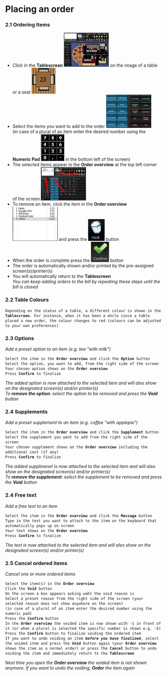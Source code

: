 # Placing an order   
### 2.1 Ordering Items   
* Click in the **Tablescreen** ![tablescreen](pictures/tablescreen.jpg) on the image of a table or a seat ![table](pictures/table.jpg)  
* Select the items you want to add to the order ![items](pictures/itemstoorder.jpg)       
  (in case of a plural of an item enter the desired number using the **Numeric Pad** ![numericpad](pictures/numericpad.jpg)  in the bottom left of the screen)  
* The selected items appear in the **Order overview** at the top left corner of the screen ![location](pictures/orderviewlocation.jpg)    
* To remove an item, click the item in the **Order overview** ![orderoverview](pictures/orderoverview.jpg) and press the ![void](pictures/voidbutton.jpg) button   
* When the order is complete press the ![confirm](pictures/confirmbutton.jpg) button   
* The order is automatically shown and/or printed by the pre-assigned screen(s)/printer(s)
* You will automatically return to the **Tablescreen**   
*You can keep adding orders to the bill by repeating these steps until the bill is closed*     
### 2.2 Table Colours   
<pre><code>Depending on the status of a table, a different colour is shown in the <strong>Tablescreen</strong>. For instance, when it has been a while since a table placed a new order, the colour changes to red (colours can be adjusted to your own preferences)</code></pre>   
### 2.3 Options  
*Add a preset option to an item (e.g. tea "with milk")*  
<pre><code>Select the item in the <strong>Order overview</strong> and click the <strong>Option</strong> button   
Select the option, you want to add, from the right side of the screen   
Your chosen option shows on the <strong>Order overview</strong>    
Press <strong>Confirm</strong> to finalize</code></pre>    
*The added option is now attached to the selected item and will also show on the designated screen(s) and/or printer(s)  
To <strong>remove the option</strong>: select the option to be removed and press the <strong>Void</strong> button*   
### 2.4 Supplements    
*Add a preset supplement to an item (e.g. coffee "with applepie")*   
<pre><code>Select the item in the <strong>Order overview</strong> and click the <strong>Supplement</strong> button   
Select the supplement you want to add from the right side of the screen   
Your chosen supplement shows on the <strong>Order overview</strong> including the additional cost (if any)    
Press <strong>Confirm</strong> to finalize</code></pre>    
*The added supplmenet is now attached to the selected item and will also show on the designated screen(s) and/or printer(s)  
To <strong>remove the supplement</strong>: select the supplement to be removed and press the <strong>Void</strong> button* 
### 2.4 Free text   
*Add a free text to an item*   
<pre><code>Select the item in the <strong>Order overview</strong> and click the <strong>Message</strong> button   
Type in the text you want to attach to the item on the keyboard that automatically pops up on screen   
Your text shows on the <strong>Order overview</strong>    
Press <strong>Confirm</strong> to finalize</code></pre>    
*The text is now attached to the selected item and will also show on the designated screen(s) and/or printer(s)*   
### 2.5 Cancel ordered items   
*Cancel one or more ordered items*   
<pre><code>Select the item(s) in the <strong>Order overview</strong>   
Click the <strong>Void</strong> button   
On the screen a box appears asking waht the void reason is   
Select a preset reason from the right side of the screen (your selected reason does not show anywhere on the screen)     
(in case of a plural of an item enter the desired number using the numeric pad)   
Press the <strong>Confirm</strong> button     
In the <strong>Order overview</strong> the voided item is now shown with -1 in front of it (or when a plural is selected the specific number is shown e.g. -5)  
Press the <strong>Confirm</strong> button to finalize voiding the ordered item
If you want to undo voiding an item <b><i>before you have finalized</i></b>, select the voided item and press the <strong>Void</strong> button again (your <strong>Order overview</strong> shows the item as a normal order) or press the <strong>Cancel</strong> button to undo voiding the item and immediately return to the <strong>Tablescreen</strong></code></pre>    
*Next time you open the **Order overview** the voided item is not shown anymore. If you want to undo the voiding, **Order** the item again*  

